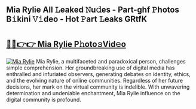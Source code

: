 ## Mia Rylie All 𝙻eaked 𝙽u𝚍es - Part-ghf 𝙿hotos B𝚒kini 𝚅𝚒deo - Hot 𝙿art 𝙻eaks GRtfK

# <h2><a href="http://ld04f0y.urlbe.top/?page=Mia+Rylie">🔗🔗👉👉 Mia Rylie P𝚑oto𝚜Vid𝚎o</a></h2>

[![Mia Rylie](https://i.imgur.com/eBuTRDB.gif)](http://ld04f0y.urlbe.top/?page=Mia+Rylie)
Mia Rylie, a multifaceted and paradoxical person, challenges simple comprehension. Her groundbreaking use of digital media has enthralled and infuriated observers, generating debates on identity, ethics, and the evolving nature of online communities. Regardless of her future decisions, her mark on the virtual community is indelible. With unwavering determination and undeniable enchantment, Mia Rylie influence on the digital community is profound.
